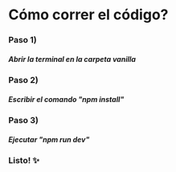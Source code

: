# Cómo correr el código?
### Paso 1)
##### Abrir la terminal en la carpeta vanilla
### Paso 2)
##### Escribir el comando "npm install"
### Paso 3)
##### Ejecutar "npm run dev"
### Listo! ✨
